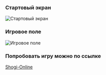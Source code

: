 ### Стартовый экран
![Стартовый экран](https://user-images.githubusercontent.com/32068247/36256252-2b70a460-1263-11e8-8e7d-2af81a534551.jpg)
### Игровое поле
![Игровое поле](https://user-images.githubusercontent.com/32068247/36470492-0a90bc7e-16fc-11e8-8a66-6d519c073972.jpg)
### Попробовать игру можно по ссылке
[Shogi-Online](https://dmitrybelonogy.github.io)
